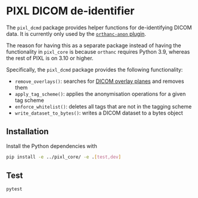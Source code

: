 # PIXL DICOM de-identifier

The `pixl_dcmd` package provides helper functions for de-identifying DICOM data. It is currently
only used by the [`orthanc-anon` plugin](../orthanc/orthanc-anon/plugin/pixl.py).

The reason for having this as a separate package instead of having the functionality in `pixl_core`
is because `orthanc` requires Python 3.9, whereas the rest of PIXL is on 3.10 or higher.

Specifically, the `pixl_dcmd` package provides the following functionality:

- `remove_overlays()`: searches for [DICOM overlay
  planes](https://dicom.nema.org/medical/dicom/current/output/chtml/part03/sect_C.9.2.html) and
  removes them
- `apply_tag_scheme()`: applies the anonymisation operations for a given tag scheme
- `enforce_whitelist()`: deletes all tags that are not in the tagging scheme
- `write_dataset_to_bytes()`: writes a DICOM dataset to a bytes object

## Installation

Install the Python dependencies with

```bash
pip install -e ../pixl_core/ -e .[test,dev]
```

## Test

```bash
pytest
```
